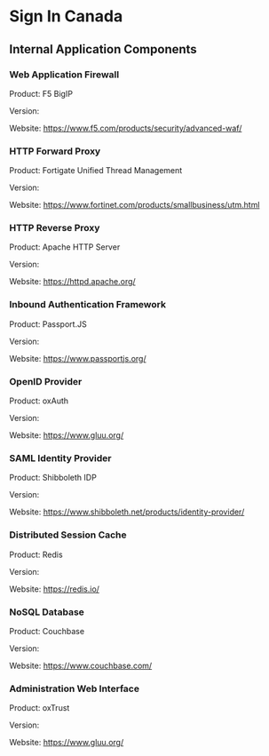 # Sign In Canada

## Internal Application Components

### Web Application Firewall

Product: F5 BigIP

Version:

Website: https://www.f5.com/products/security/advanced-waf/

### HTTP Forward Proxy

Product: Fortigate Unified Thread Management

Version:

Website: https://www.fortinet.com/products/smallbusiness/utm.html

### HTTP Reverse Proxy

Product: Apache HTTP Server

Version:

Website: https://httpd.apache.org/

### Inbound Authentication Framework

Product: Passport.JS

Version:

Website: https://www.passportjs.org/

### OpenID Provider

Product: oxAuth

Version:

Website: https://www.gluu.org/

### SAML Identity Provider

Product: Shibboleth IDP

Version:

Website: https://www.shibboleth.net/products/identity-provider/

### Distributed Session Cache

Product: Redis

Version:

Website: https://redis.io/

### NoSQL Database

Product: Couchbase

Version:

Website: https://www.couchbase.com/

### Administration Web Interface

Product: oxTrust

Version:

Website: https://www.gluu.org/

